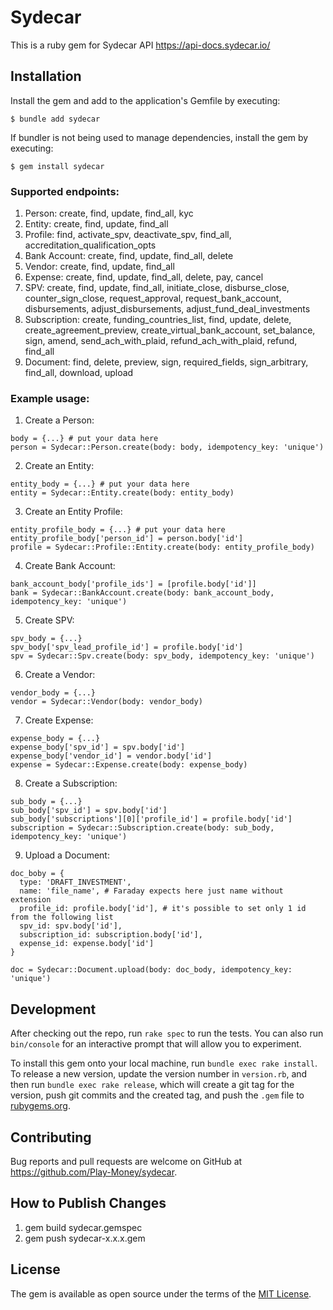 # Sydecar

This is a ruby gem for Sydecar API https://api-docs.sydecar.io/

## Installation

Install the gem and add to the application's Gemfile by executing:

    $ bundle add sydecar

If bundler is not being used to manage dependencies, install the gem by executing:

    $ gem install sydecar

### Supported endpoints:
1. Person: create, find, update, find_all, kyc
2. Entity: create, find, update, find_all
3. Profile: find, activate_spv, deactivate_spv, find_all, accreditation_qualification_opts
4. Bank Account: create, find, update, find_all, delete
5. Vendor: create, find, update, find_all
6. Expense: create, find, update, find_all, delete, pay, cancel
7. SPV: create, find, update, find_all, initiate_close, disburse_close, counter_sign_close, request_approval, request_bank_account, disbursements, adjust_disbursements, adjust_fund_deal_investments
8. Subscription: create, funding_countries_list, find, update, delete, create_agreement_preview, create_virtual_bank_account, set_balance, sign, amend, send_ach_with_plaid, refund_ach_with_plaid, refund, find_all
9. Document: find, delete, preview, sign, required_fields, sign_arbitrary, find_all, download, upload

### Example usage:
1. Create a Person: 
```
body = {...} # put your data here
person = Sydecar::Person.create(body: body, idempotency_key: 'unique')
```
2. Create an Entity: 
```
entity_body = {...} # put your data here
entity = Sydecar::Entity.create(body: entity_body)
```
3. Create an Entity Profile:
```
entity_profile_body = {...} # put your data here
entity_profile_body['person_id'] = person.body['id'] 
profile = Sydecar::Profile::Entity.create(body: entity_profile_body)
```
4. Create Bank Account:
```
bank_account_body['profile_ids'] = [profile.body['id']]
bank = Sydecar::BankAccount.create(body: bank_account_body, idempotency_key: 'unique')
```
5. Create SPV:
```
spv_body = {...}
spv_body['spv_lead_profile_id'] = profile.body['id']
spv = Sydecar::Spv.create(body: spv_body, idempotency_key: 'unique')
```
6. Create a Vendor:
```
vendor_body = {...}
vendor = Sydecar::Vendor(body: vendor_body)
```
7. Create Expense:
```
expense_body = {...}
expense_body['spv_id'] = spv.body['id']
expense_body['vendor_id'] = vendor.body['id']
expense = Sydecar::Expense.create(body: expense_body)
```
8. Create a Subscription:
```
sub_body = {...}
sub_body['spv_id'] = spv.body['id']
sub_body['subscriptions'][0]['profile_id'] = profile.body['id']
subscription = Sydecar::Subscription.create(body: sub_body, idempotency_key: 'unique')
```
9. Upload a Document:
```
doc_boby = {
  type: 'DRAFT_INVESTMENT',
  name: 'file_name', # Faraday expects here just name without extension
  profile_id: profile.body['id'], # it's possible to set only 1 id from the following list
  spv_id: spv.body['id'],
  subscription_id: subscription.body['id'],
  expense_id: expense.body['id']
}

doc = Sydecar::Document.upload(body: doc_body, idempotency_key: 'unique')
```

## Development

After checking out the repo, run `rake spec` to run the tests. You can also run `bin/console` for an interactive prompt that will allow you to experiment.

To install this gem onto your local machine, run `bundle exec rake install`. To release a new version, update the version number in `version.rb`, and then run `bundle exec rake release`, which will create a git tag for the version, push git commits and the created tag, and push the `.gem` file to [rubygems.org](https://rubygems.org).

## Contributing

Bug reports and pull requests are welcome on GitHub at https://github.com/Play-Money/sydecar.

## How to Publish Changes
1. gem build sydecar.gemspec
2. gem push sydecar-x.x.x.gem

## License

The gem is available as open source under the terms of the [MIT License](https://opensource.org/licenses/MIT).
